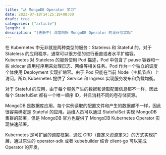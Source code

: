 ```yaml
---
title: "从 MongoDB Operator 学习"
date: 2023-07-18T14:25:10+08:00
draft: true
categories: ["article"]
length: 0
description: "[更新中] 深度剖析 MongoDB Operator 的设计与实现"
---
```



在 Kubernetes 中无非就是两种类型的服务：Stateless 和 Stateful 的。对于  Stateless 的应用程序，通常可以很方便的进行垂直或者水平扩缩容。Kubernetes 对 Stateless 的服务使用 Pod 描述，Pod 中包含了 pause 容器和一些 sidecar 应用程序用来处理日志、网络等相关任务。Pod 作为一个独立的调度个体使用 Deployment 实现扩缩容。由于 Pod 只能在当前 Node（主机节点）上访问，所以 Kubernetes 提供了 Service 和 Ingress 实现服务发布和负载均衡。

对于 Stateful 的应用，由于每个服务产生的数据和读取配置信息都不一样，因此每个 StatefulSet 都有一个唯一顺序 ID，并且消耗不同的卷存储资源。

MongoDB 是数据库应用，每个实例读取的配置文件和产生的数据都不一样，因此很容易确定是 Stateful 的应用。运维人员可以通过 StatefulSet 实现 MongoDB 集群的部署，但是 MongoDB 官方也提供了 MongoDB Kubernetes Operator 实现快速部署。

Kubernetes 是可扩展的调度框架，通过 CRD（自定义资源定义）的方式实现扩展，通过原生的 operator-sdk 或者 kubebuilder 结合 client-go 可以完成 Operator 的开发。

